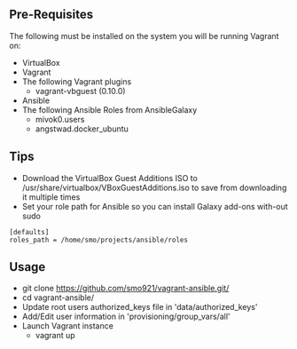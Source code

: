 ## Pre-Requisites
The following must be installed on the system you will be running Vagrant on:
* VirtualBox
* Vagrant
* The following Vagrant plugins
  * vagrant-vbguest (0.10.0)
* Ansible
* The following Ansible Roles from AnsibleGalaxy
  * mivok0.users
  * angstwad.docker_ubuntu

## Tips
* Download the VirtualBox Guest Additions ISO to /usr/share/virtualbox/VBoxGuestAdditions.iso to save from downloading it multiple times
* Set your role path for Ansible so you can install Galaxy add-ons with-out sudo
```cat ~/.ansible.cfg 
[defaults]
roles_path = /home/smo/projects/ansible/roles
```

## Usage
* git clone https://github.com/smo921/vagrant-ansible.git/
* cd vagrant-ansible/
* Update root users authorized_keys file in 'data/authorized_keys'
* Add/Edit user information in 'provisioning/group_vars/all'
* Launch Vagrant instance
  * vagrant up
